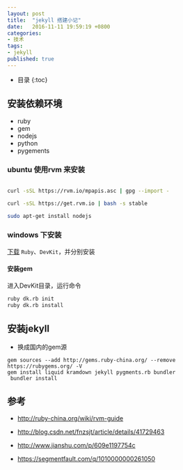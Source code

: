 ```yaml
---
layout: post
title:  "jekyll 搭建小记"
date:   2016-11-11 19:59:19 +0800
categories:
- 技术
tags:
- jekyll
published: true
---
```


* 目录
{:toc}

<!-- 命令行下安装 -->

## 安装依赖环境
- ruby
- gem
- nodejs
- python
- pygements

### ubuntu 使用rvm 来安装


```sh

curl -sSL https://rvm.io/mpapis.asc | gpg --import -

curl -sSL https://get.rvm.io | bash -s stable

sudo apt-get install nodejs

```

### windows 下安装

[下载](http://rubyinstaller.org/downloads/) `Ruby`、`DevKit`，并分别安装

#### 安装gem

进入DevKit目录，运行命令

```sh
ruby dk.rb init
ruby dk.rb install

```

## 安装jekyll

- 换成国内的gem源

```shell
gem sources --add http://gems.ruby-china.org/ --remove https://rubygems.org/ -V
gem install liquid kramdown jekyll pygments.rb bundler
 bundler install
```
## 参考

- http://ruby-china.org/wiki/rvm-guide

- http://blog.csdn.net/fnzsjt/article/details/41729463

- http://www.jianshu.com/p/609e1197754c

- https://segmentfault.com/q/1010000000261050
